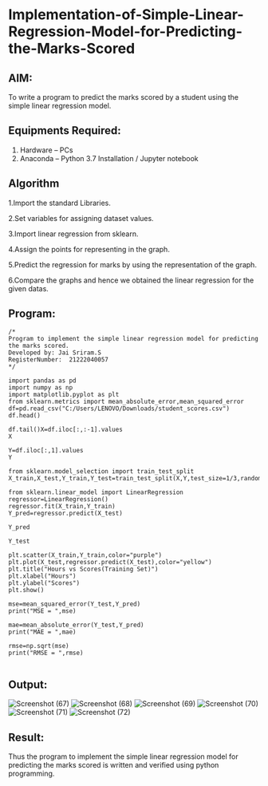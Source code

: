 # Implementation-of-Simple-Linear-Regression-Model-for-Predicting-the-Marks-Scored

## AIM:
To write a program to predict the marks scored by a student using the simple linear regression model.

## Equipments Required:
1. Hardware – PCs
2. Anaconda – Python 3.7 Installation / Jupyter notebook

## Algorithm
1.Import the standard Libraries.

2.Set variables for assigning dataset values.

3.Import linear regression from sklearn.

4.Assign the points for representing in the graph.

5.Predict the regression for marks by using the representation of the graph.

6.Compare the graphs and hence we obtained the linear regression for the given datas.

## Program:
```
/*
Program to implement the simple linear regression model for predicting the marks scored.
Developed by: Jai Sriram.S
RegisterNumber:  21222040057
*/

import pandas as pd
import numpy as np
import matplotlib.pyplot as plt
from sklearn.metrics import mean_absolute_error,mean_squared_error
df=pd.read_csv("C:/Users/LENOVO/Downloads/student_scores.csv")
df.head()

df.tail()X=df.iloc[:,:-1].values
X

Y=df.iloc[:,1].values
Y

from sklearn.model_selection import train_test_split
X_train,X_test,Y_train,Y_test=train_test_split(X,Y,test_size=1/3,random_state=0)

from sklearn.linear_model import LinearRegression
regressor=LinearRegression()
regressor.fit(X_train,Y_train)
Y_pred=regressor.predict(X_test)

Y_pred

Y_test

plt.scatter(X_train,Y_train,color="purple")
plt.plot(X_test,regressor.predict(X_test),color="yellow")
plt.title("Hours vs Scores(Training Set)")
plt.xlabel("Hours")
plt.ylabel("Scores")
plt.show()

mse=mean_squared_error(Y_test,Y_pred)
print("MSE = ",mse)

mae=mean_absolute_error(Y_test,Y_pred)
print("MAE = ",mae)

rmse=np.sqrt(mse)
print("RMSE = ",rmse)


```

## Output:
![Screenshot (67)](https://github.com/yashwanthrajadurai/Implementation-of-Simple-Linear-Regression-Model-for-Predicting-the-Marks-Scored/assets/128462316/e751fe7f-ec30-48e0-a99b-5737aee164c8)
![Screenshot (68)](https://github.com/yashwanthrajadurai/Implementation-of-Simple-Linear-Regression-Model-for-Predicting-the-Marks-Scored/assets/128462316/89d3d404-817e-49d7-87d2-4aa024ea596c)
![Screenshot (69)](https://github.com/yashwanthrajadurai/Implementation-of-Simple-Linear-Regression-Model-for-Predicting-the-Marks-Scored/assets/128462316/6beba6dd-f14e-4a88-a715-acb67520e95c)
![Screenshot (70)](https://github.com/yashwanthrajadurai/Implementation-of-Simple-Linear-Regression-Model-for-Predicting-the-Marks-Scored/assets/128462316/7c13d56e-cf42-400b-a495-1259ff6f5782)
![Screenshot (71)](https://github.com/yashwanthrajadurai/Implementation-of-Simple-Linear-Regression-Model-for-Predicting-the-Marks-Scored/assets/128462316/1ac474e6-b9dd-4020-83a4-4ee94d3c1518)
![Screenshot (72)](https://github.com/yashwanthrajadurai/Implementation-of-Simple-Linear-Regression-Model-for-Predicting-the-Marks-Scored/assets/128462316/5d5ae391-975b-4894-9e85-e75c2b7e29fd)



## Result:
Thus the program to implement the simple linear regression model for predicting the marks scored is written and verified using python programming.
